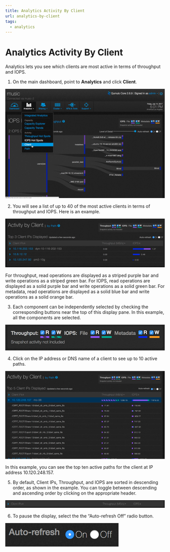 ```yaml
---
title: Analytics Activity By Client
url: analytics-by-client
tags:
  - analytics
---
```

# Analytics Activity By Client

Analytics lets you see which clients are most active in terms of throughput and IOPS.

1. On the main dashboard, point to **Analytics** and click **Client**.

![Activity by Client Select](images/a-client-select.png)

2. You will see a list of up to 40 of the most active clients in terms of throughput and IOPS. Here is an example.

![Activity by Client](images/a-client-main.png)

For throughput, read operations are displayed as a striped purple bar and write operations as a striped green bar. For IOPS, read operations are displayed as a solid purple bar and write operations as a solid green bar. For metadata, read operations are displayed as a solid blue bar and write operations as a solid orange bar.

3. Each component can be independently selected by checking the corresponding buttons near the top of this display pane. In this example, all the components are selected. 

![Activity by Client Throughput, IOPS, and Metadata Filter](images/a-byclient-throughputiopsmetadata.png)

4. Click on the IP address or DNS name of a client to see up to 10 active paths. 

![Activity by Client Active Paths](images/a-abyclient-drilldown.png)

In this example, you can see the top ten active paths for the client at IP address 10.120.248.157.

5. By default, Client IPs, Throughput, and IOPS are sorted in descending order, as shown in the example. You can toggle between descending and ascending order by clicking on the appropriate header.

![Activity by Client IP Sort](images/a-byclient-sortorder.png)

6. To pause the display, select the the “Auto-refresh Off” radio button. 

![Activity by Client Auto-refresh](images/a-abyclient-auto-refresh.png)





  


 
